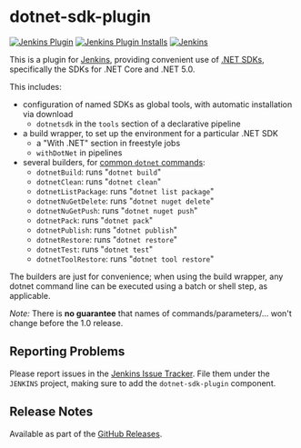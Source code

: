 # dotnet-sdk-plugin

[![Jenkins Plugin](https://img.shields.io/jenkins/plugin/v/dotnet-sdk.svg?label=latest%20version)](https://plugins.jenkins.io/dotnet-sdk)
[![Jenkins Plugin Installs](https://img.shields.io/jenkins/plugin/i/dotnet-sdk.svg?color=red)](https://plugins.jenkins.io/dotnet-sdk)
[![Jenkins](https://ci.jenkins.io/job/Plugins/job/dotnet-sdk-plugin/job/master/badge/icon?subject=Jenkins%20CI)](https://ci.jenkins.io/job/Plugins/job/dotnet-sdk-plugin/job/master/)

This is a plugin for [Jenkins](https://www.jenkins.io), providing convenient use of
[.NET SDKs](https://dotnet.microsoft.com/download/dotnet-core), specifically the SDKs for .NET Core and .NET 5.0.

This includes:

- configuration of named SDKs as global tools, with automatic installation via download
  - `dotnetsdk` in the `tools` section of a declarative pipeline
- a build wrapper, to set up the environment for a particular .NET SDK
  - a "With .NET" section in freestyle jobs
  - `withDotNet` in pipelines
- several builders, for [common `dotnet` commands](https://docs.microsoft.com/en-us/dotnet/core/tools/):
  - `dotnetBuild`: runs "`dotnet build`"
  - `dotnetClean`: runs "`dotnet clean`"
  - `dotnetListPackage`: runs "`dotnet list package`"
  - `dotnetNuGetDelete`: runs "`dotnet nuget delete`"
  - `dotnetNuGetPush`: runs "`dotnet nuget push`"
  - `dotnetPack`: runs "`dotnet pack`"
  - `dotnetPublish`: runs "`dotnet publish`"
  - `dotnetRestore`: runs "`dotnet restore`"
  - `dotnetTest`: runs "`dotnet test`"
  - `dotnetToolRestore`: runs "`dotnet tool restore`"

The builders are just for convenience; when using the build wrapper, any dotnet command line can
be executed using a batch or shell step, as applicable.

*Note:* There is __no guarantee__ that names of commands/parameters/... won't change before the 1.0 release.

## Reporting Problems

Please report issues in the [Jenkins Issue Tracker](https://issues.jenkins-ci.org/).
File them under the `JENKINS` project, making sure to add the `dotnet-sdk-plugin` component.

## Release Notes

Available as part of the [GitHub Releases](https://github.com/jenkinsci/dotnet-sdk-plugin/releases).
